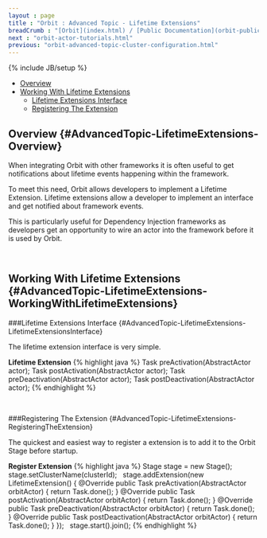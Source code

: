 ```yaml
---
layout : page
title : "Orbit : Advanced Topic - Lifetime Extensions"
breadCrumb : "[Orbit](index.html) / [Public Documentation](orbit-public-documentation.html) / [Actors](orbit-actors.html) / [Actor Concepts](orbit-actor-concepts.html) / [Actor Concept - Advanced Topics](orbit-actor-concept-advanced-topics.html)"
next : "orbit-actor-tutorials.html"
previous: "orbit-advanced-topic-cluster-configuration.html"
---
```

{% include JB/setup %}



-  [Overview](#AdvancedTopic-LifetimeExtensions-Overview)
-  [Working With Lifetime Extensions](#AdvancedTopic-LifetimeExtensions-WorkingWithLifetimeExtensions)
    -  [Lifetime Extensions Interface](#AdvancedTopic-LifetimeExtensions-LifetimeExtensionsInterface)
    -  [Registering The Extension](#AdvancedTopic-LifetimeExtensions-RegisteringTheExtension)



Overview {#AdvancedTopic-LifetimeExtensions-Overview}
----------


When integrating Orbit with other frameworks it is often useful to get notifications about lifetime events happening within the framework.


To meet this need, Orbit allows developers to implement a Lifetime Extension. Lifetime extensions allow a developer to implement an interface and get notified about framework events.


This is particularly useful for Dependency Injection frameworks as developers get an opportunity to wire an actor into the framework before it is used by Orbit.


 


Working With Lifetime Extensions {#AdvancedTopic-LifetimeExtensions-WorkingWithLifetimeExtensions}
----------


###Lifetime Extensions Interface {#AdvancedTopic-LifetimeExtensions-LifetimeExtensionsInterface}


The lifetime extension interface is very simple.

**Lifetime Extension** 
{% highlight java %}
Task preActivation(AbstractActor actor);
Task postActivation(AbstractActor actor);
Task preDeactivation(AbstractActor actor);
Task postDeactivation(AbstractActor actor);
{% endhighlight %}

 


###Registering The Extension {#AdvancedTopic-LifetimeExtensions-RegisteringTheExtension}


The quickest and easiest way to register a extension is to add it to the Orbit Stage before startup.

**Register Extension** 
{% highlight java %}
Stage stage = new Stage();
stage.setClusterName(clusterId);
 
stage.addExtension(new LifetimeExtension() {
    @Override
    public Task preActivation(AbstractActor orbitActor) {
        return Task.done();
    }
    @Override
    public Task postActivation(AbstractActor orbitActor) {
        return Task.done();
    }
    @Override
    public Task preDeactivation(AbstractActor orbitActor) {
        return Task.done();
    }
    @Override
    public Task postDeactivation(AbstractActor orbitActor) {
        return Task.done();
    }
});
 
stage.start().join();
{% endhighlight %}
